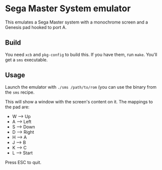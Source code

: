 # Sega Master System emulator

This emulates a Sega Master system with a monochrome screen and a Genesis pad
hooked to port A.

## Build

You need `xcb` and `pkg-config` to build this. If you have them, run `make`.
You'll get a `sms` executable.

## Usage

Launch the emulator with `./sms /path/to/rom` (you can use the binary from the
`sms` recipe.

This will show a window with the screen's content on it. The mappings to the
pad are:

* W --> Up
* A --> Left
* S --> Down
* D --> Right
* H --> A
* J --> B
* K --> C
* L --> Start

Press ESC to quit.

